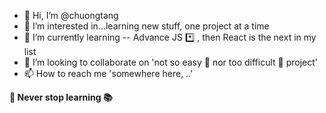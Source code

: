 - 👋 Hi, I’m @chuongtang
- 👀 I’m interested in...learning new stuff, one project at a time
- 🌱 I’m currently learning -- Advance JS *️⃣ , then React is the next in my list
- 💞️ I’m looking to collaborate on 'not so easy 🍦  nor too difficult 🦈  project'
- 📫 How to reach me 'somewhere here, ..'

**📖 Never stop learning 📚**

<!---
chuongtang/chuongtang is a ✨ special ✨ repository because its `README.md` (this file) appears on your GitHub profile.
You can click the Preview link to take a look at your changes.
--->
